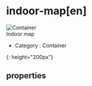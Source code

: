 # indoor-map[en]
![Container][Container-03]  
Indoor map


- Category : Container

[Container-03]: {{site.baseurl}}/assets/components/container-03.png
{: height="200px"}

## properties

